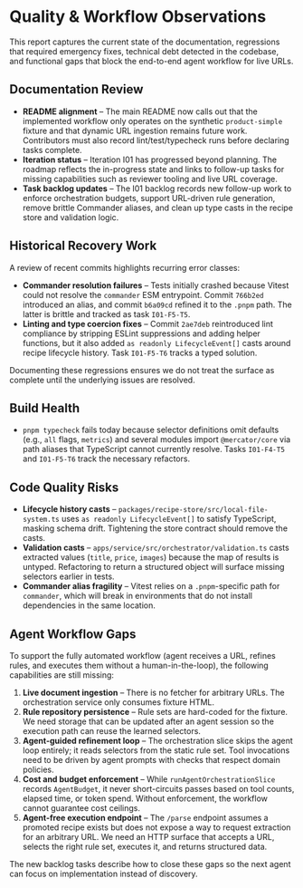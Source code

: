 # Quality & Workflow Observations

This report captures the current state of the documentation, regressions that required emergency fixes, technical debt detected in the codebase, and functional gaps that block the end-to-end agent workflow for live URLs.

## Documentation Review

- **README alignment** – The main README now calls out that the implemented workflow only operates on the synthetic `product-simple` fixture and that dynamic URL ingestion remains future work. Contributors must also record lint/test/typecheck runs before declaring tasks complete.
- **Iteration status** – Iteration I01 has progressed beyond planning. The roadmap reflects the in-progress state and links to follow-up tasks for missing capabilities such as reviewer tooling and live URL coverage.
- **Task backlog updates** – The I01 backlog records new follow-up work to enforce orchestration budgets, support URL-driven rule generation, remove brittle Commander aliases, and clean up type casts in the recipe store and validation logic.

## Historical Recovery Work

A review of recent commits highlights recurring error classes:

- **Commander resolution failures** – Tests initially crashed because Vitest could not resolve the `commander` ESM entrypoint. Commit `766b2ed` introduced an alias, and commit `b6a09cd` refined it to the `.pnpm` path. The latter is brittle and tracked as task `I01-F5-T5`.
- **Linting and type coercion fixes** – Commit `2ae7deb` reintroduced lint compliance by stripping ESLint suppressions and adding helper functions, but it also added `as readonly LifecycleEvent[]` casts around recipe lifecycle history. Task `I01-F5-T6` tracks a typed solution.

Documenting these regressions ensures we do not treat the surface as complete until the underlying issues are resolved.

## Build Health

- `pnpm typecheck` fails today because selector definitions omit defaults (e.g., `all` flags, `metrics`) and several modules import `@mercator/core` via path aliases that TypeScript cannot currently resolve. Tasks `I01-F4-T5` and `I01-F5-T6` track the necessary refactors.

## Code Quality Risks

- **Lifecycle history casts** – `packages/recipe-store/src/local-file-system.ts` uses `as readonly LifecycleEvent[]` to satisfy TypeScript, masking schema drift. Tightening the store contract should remove the casts.
- **Validation casts** – `apps/service/src/orchestrator/validation.ts` casts extracted values (`title`, `price`, `images`) because the map of results is untyped. Refactoring to return a structured object will surface missing selectors earlier in tests.
- **Commander alias fragility** – Vitest relies on a `.pnpm`-specific path for `commander`, which will break in environments that do not install dependencies in the same location.

## Agent Workflow Gaps

To support the fully automated workflow (agent receives a URL, refines rules, and executes them without a human-in-the-loop), the following capabilities are still missing:

1. **Live document ingestion** – There is no fetcher for arbitrary URLs. The orchestration service only consumes fixture HTML.
2. **Rule repository persistence** – Rule sets are hard-coded for the fixture. We need storage that can be updated after an agent session so the execution path can reuse the learned selectors.
3. **Agent-guided refinement loop** – The orchestration slice skips the agent loop entirely; it reads selectors from the static rule set. Tool invocations need to be driven by agent prompts with checks that respect domain policies.
4. **Cost and budget enforcement** – While `runAgentOrchestrationSlice` records `AgentBudget`, it never short-circuits passes based on tool counts, elapsed time, or token spend. Without enforcement, the workflow cannot guarantee cost ceilings.
5. **Agent-free execution endpoint** – The `/parse` endpoint assumes a promoted recipe exists but does not expose a way to request extraction for an arbitrary URL. We need an HTTP surface that accepts a URL, selects the right rule set, executes it, and returns structured data.

The new backlog tasks describe how to close these gaps so the next agent can focus on implementation instead of discovery.
